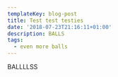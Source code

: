 ```yaml
---
templateKey: blog-post
title: Test test testies
date: '2018-07-23T21:16:11+01:00'
description: BALLS
tags:
  - even more balls
---
```

BALLLLSS
